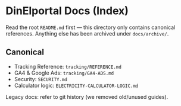 # DinElportal Docs (Index)

Read the root `README.md` first — this directory only contains canonical references. Anything else has been archived under `docs/archive/`.

## Canonical

- Tracking Reference: `tracking/REFERENCE.md`
- GA4 & Google Ads: `tracking/GA4-ADS.md`
- Security: `SECURITY.md`
- Calculator logic: `ELECTRICITY-CALCULATOR-LOGIC.md`

Legacy docs: refer to git history (we removed old/unused guides).
